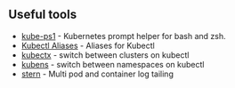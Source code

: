 ## Useful tools

* [kube-ps1](https://github.com/jonmosco/kube-ps1) - Kubernetes prompt helper for bash and zsh.
* [Kubectl Aliases](https://github.com/ahmetb/kubectl-aliases) - Aliases for Kubectl
* [kubectx](https://github.com/ahmetb/kubectx) - switch between clusters on kubectl
* [kubens](https://github.com/ahmetb/kubectx) - switch between namespaces on kubectl
* [stern](https://github.com/wercker/stern) - Multi pod and container log tailing
